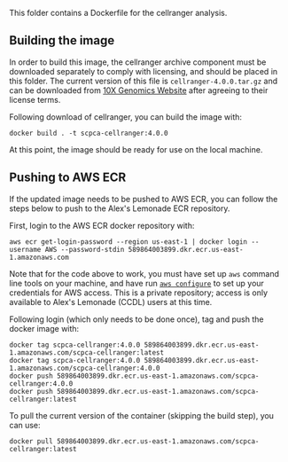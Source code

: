This folder contains a Dockerfile for the cellranger analysis.

## Building the image

In order to build this image, the cellranger archive component must be downloaded separately to comply with licensing, and should be placed in this folder.
The current version of this file is `cellranger-4.0.0.tar.gz` and can be downloaded from [10X Genomics Website](https://support.10xgenomics.com/single-cell-gene-expression/software/downloads/latest) after agreeing to their license terms.

Following download of cellranger, you can build the image with:
```
docker build . -t scpca-cellranger:4.0.0
```

At this point, the image should be ready for use on the local machine.

## Pushing to AWS ECR
If the updated image needs to be pushed to AWS ECR, you can follow the steps below to push to the Alex's Lemonade ECR repository.

First, login to the AWS ECR docker repository with:
```
aws ecr get-login-password --region us-east-1 | docker login --username AWS --password-stdin 589864003899.dkr.ecr.us-east-1.amazonaws.com
```
Note that for the code above to work, you must have set up `aws` command line tools on your machine, and have run [`aws configure`](https://docs.aws.amazon.com/cli/latest/userguide/cli-configure-quickstart.html) to set up your credentials for AWS access.
This is a private repository; access is only available to Alex's Lemonade (CCDL) users at this time.

Following login (which only needs to be done once), tag and push the docker image with:

```
docker tag scpca-cellranger:4.0.0 589864003899.dkr.ecr.us-east-1.amazonaws.com/scpca-cellranger:latest
docker tag scpca-cellranger:4.0.0 589864003899.dkr.ecr.us-east-1.amazonaws.com/scpca-cellranger:4.0.0
docker push 589864003899.dkr.ecr.us-east-1.amazonaws.com/scpca-cellranger:4.0.0
docker push 589864003899.dkr.ecr.us-east-1.amazonaws.com/scpca-cellranger:latest
```

To pull the current version of the container (skipping the build step), you can use:

```
docker pull 589864003899.dkr.ecr.us-east-1.amazonaws.com/scpca-cellranger:latest
```

